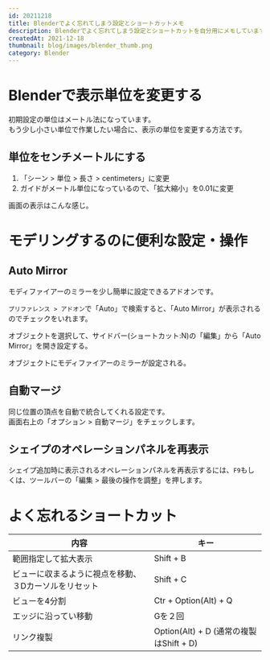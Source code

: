 ```yaml
---
id: 20211218
title: Blenderでよく忘れてしまう設定とショートカットメモ
description: Blenderでよく忘れてしまう設定とショートカットを自分用にメモしています。
createdAt: 2021-12-18
thumbnail: blog/images/blender_thumb.png
category: Blender
---
```


# Blenderで表示単位を変更する

初期設定の単位はメートル法になっています。  
もう少し小さい単位で作業したい場合に、表示の単位を変更する方法です。  

## 単位をセンチメートルにする

1. 「シーン > 単位 > 長さ > centimeters」に変更
2. ガイドがメートル単位になっているので、「拡大縮小」を0.01に変更
<dynamic-image path="blog/images/20211218/01.png" alt="単位変更" ></dynamic-image>

画面の表示はこんな感じ。  
<dynamic-image path="blog/images/20211218/02.png" alt="単位変更" ></dynamic-image>

# モデリングするのに便利な設定・操作
## Auto Mirror
モディファイアーのミラーを少し簡単に設定できるアドオンです。

`プリファレンス > アドオン`で「Auto」で検索すると、「Auto Mirror」が表示されるのでチェックをいれます。

<dynamic-image path="blog/images/20211218/03.png" alt="Auto Mirror" ></dynamic-image>

オブジェクトを選択して、サイドバー(ショートカット:N)の「編集」から「Auto Mirror」を開き設定する。

<dynamic-image path="blog/images/20211218/04.png" alt="Auto Mirror" ></dynamic-image>

オブジェクトにモディファイアーのミラーが設定される。

<dynamic-image path="blog/images/20211218/05.png" alt="Auto Mirror" ></dynamic-image>

## 自動マージ
同じ位置の頂点を自動で統合してくれる設定です。  
画面右上の「オプション > 自動マージ」をチェックします。  

<dynamic-image path="blog/images/20211218/06.png" alt="自動マージ" ></dynamic-image>

## シェイプのオペレーションパネルを再表示
シェイプ追加時に表示されるオペレーションパネルを再表示するには、`F9`もしくは、ツールバーの「編集 > 最後の操作を調整」を押します。

# よく忘れるショートカット

|内容|キー|
|---|---|
|範囲指定して拡大表示| Shift + B|
|ビューに収まるように視点を移動、３Dカーソルをリセット| Shift + C|
|ビューを4分割| Ctr + Option(Alt) + Q|
|エッジに沿ってい移動| Gを２回|
|リンク複製| Option(Alt) + D (通常の複製はShift + D)|

